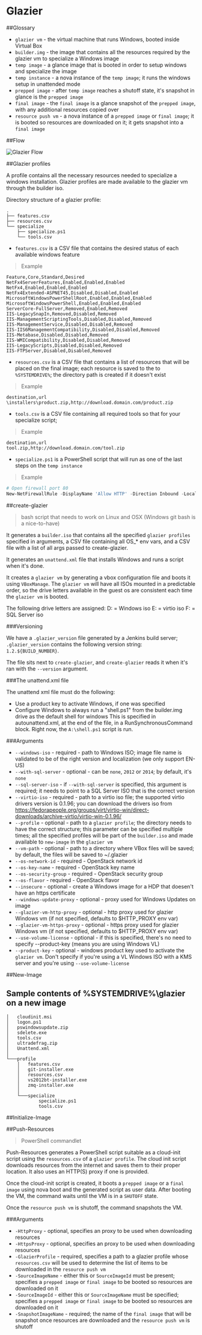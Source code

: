 Glazier
===

##Glossary

- `glazier vm` - the virtual machine that runs Windows, booted inside Virtual Box
- `builder.img` - the image that contains all the resources required by the glazier vm to specialize a Windows image
- `temp image` - a glance image that is booted in order to setup windows and specialize the image
- `temp instance` - a nova instance of the `temp image`; it runs the windows setup in unattended mode
- `prepped image` - after `temp image` reaches a shutoff state, it's snapshot in glance is the `prepped image`
- `final image` - the `final image` is a glance snapshot of the `prepped image`, with any additional resources copied over
- `resource push vm` - a nova instance of a `prepped image` or `final image`; it is booted so resources are downloaded on it; it gets snapshot into a `final image`

##Flow

![Glazier Flow](./glazier-flow.png)

##Glazier profiles

A profile contains all the necessary resources needed to specialize a windows installation. Glazier profiles are made available to the glazier vm through the builder iso.

Directory structure of a glazier profile:

```
.
├── features.csv
├── resources.csv
└── specialize
    ├── specialize.ps1
    └── tools.csv
```

- `features.csv` is a CSV file that contains the desired status of each available windows feature

> Example

```csv
Feature,Core,Standard,Desired
NetFx4ServerFeatures,Enabled,Enabled,Enabled
NetFx4,Enabled,Enabled,Enabled
NetFx4Extended-ASPNET45,Disabled,Disabled,Enabled
MicrosoftWindowsPowerShellRoot,Enabled,Enabled,Enabled
MicrosoftWindowsPowerShell,Enabled,Enabled,Enabled
ServerCore-FullServer,Removed,Enabled,Removed
IIS-LegacySnapIn,Removed,Disabled,Removed
IIS-ManagementScriptingTools,Disabled,Disabled,Removed
IIS-ManagementService,Disabled,Disabled,Removed
IIS-IIS6ManagementCompatibility,Disabled,Disabled,Removed
IIS-Metabase,Disabled,Disabled,Removed
IIS-WMICompatibility,Disabled,Disabled,Removed
IIS-LegacyScripts,Disabled,Disabled,Removed
IIS-FTPServer,Disabled,Disabled,Removed
```

- `resources.csv` is a CSV file that contains a list of resources that will be placed on the final image; each resource is saved to the to `%SYSTEMDRIVE%`; the directory path is created if it doesn't exist

> Example

```csv
destination,url
\installers\product.zip,http://download.domain.com/product.zip
```

- `tools.csv` is a CSV file containing all required tools so that for your specialize script;
> Example
```csv
destination,url
tool.zip,http://download.domain.com/tool.zip
```

- `specialize.ps1` is a PowerShell script that will run as one of the last steps on the `temp instance`

> Example

```powershell
# Open firewall port 80
New-NetFirewallRule -DisplayName 'Allow HTTP' -Direction Inbound -LocalPort 80 -Protocol TCP -Action Allow
```

##create-glazier

> bash script that needs to work on Linux and OSX (Windows git bash is a nice-to-have)

It generates a `builder.iso` that contains all the specified `glazier profiles` specified in arguments, a CSV file containing all OS_* env vars, and a CSV file with a list of all args passed to create-glazier.

It generates an `unattend.xml` file that installs Windows and runs a script when it's done.

It creates a `glazier vm` by generating a vbox configuration file and boots it using `VBoxManage`. The `glazier vm` will have all ISOs mounted in a predictable order, so the drive letters available in the guest os are consistent each time the `glazier vm` is booted.

The following drive letters are assigned:
D: = Windows iso
E: = virtio iso
F: = SQL Server iso

###Versioning

We have a `.glazier_version` file generated by a Jenkins build server; `.glazier_version` contains the following version string: `1.2.${BUILD_NUMBER}`.

The file sits next to `create-glazier`, and `create-glazier` reads it when it's ran with the `--version` argument.

###The unattend.xml file

The unattend xml file must do the following:

- Use a product key to activate Windows, if one was specified
- Configure Windows to always run a "shell.ps1" from the builder.img drive as the default shell for windows
This is specified in autounattend.xml, at the end of the file, in a RunSynchronousCommand block. Right now, the `A:\shell.ps1` script is run.

###Arguments

- `--windows-iso` - required - path to Windows ISO; image file name is validated to be of the right version and localization (we only support EN-US)
- `--with-sql-server` - optional - can be `none`, `2012` or `2014`; by default, it's `none`
- `--sql-server-iso` - if `--with-sql-server` is specified, this argument is required; it needs to point to a SQL Server ISO that is the correct version
- `--virtio-iso` - required - path to a virtio iso file; the supported virtio drivers version is 0.1.96; you can download the drivers iso from https://fedorapeople.org/groups/virt/virtio-win/direct-downloads/archive-virtio/virtio-win-0.1.96/
- `--profile` - optional - path to a `glazier profile`; the directory needs to have the correct structure; this parameter can be specified multiple times; all the specified profiles will be part of the `builder.iso` and made available to `new-image` in the `glazier vm`
- `--vm-path` - optional - path to a directory where VBox files will be saved; by default, the files will be saved to ~/.glazier
- `--os-network-id` - required - OpenStack network id
- `--os-key-name` - required - OpenStack key name
- `--os-security-group` - required - OpenStack security group
- `--os-flavor` - required - OpenStack flavor
- `--insecure` - optional - create a Windows image for a HDP that doesen't have an https certificate
- `--windows-update-proxy` - optional - proxy used for Windows Updates on image
- `--glazier-vm-http-proxy` - optional - http proxy used for glazier Windows vm (if not specified, defaults to $HTTP_PROXY env var)
- `--glazier-vm-https-proxy` - optional - https proxy used for glazier Windows vm (if not specified, defaults to $HTTP_PROXY env var)
- `--use-volume-license` - optional - if this is specified, there's no need to specify --product-key (means you are using Windows VL)
- `--product-key` - optional - windows product key used to activate the `glazier vm`. Don't specify if you're using a VL Windows ISO with a KMS server and you're using `--use-volume-license`

##New-Image

## Sample contents of %SYSTEMDRIVE%\glazier on a new image

```
│   cloudinit.msi
│   logon.ps1
│   pswindowsupdate.zip
│   sdelete.exe
│   tools.csv
│   ultradefrag.zip
│   Unattend.xml
│
└───profile
    │   features.csv
    │   git-installer.exe
    │   resources.csv
    │   vs2012bt-installer.exe
    │   zmq-installer.exe
    │
    └───specialize
            specialize.ps1
            tools.csv
```

##Initialize-Image

##Push-Resources

> PowerShell commandlet

Push-Resources generates a PowerShell script suitable as a cloud-init script using the `resources.csv` of a `glazier profile`. The cloud init script downloads resources from the internet and saves them to their proper location. It also uses an HTTP(S) proxy if one is provided.

Once the cloud-init script is created, it boots a `prepped image` or a `final image` using nova boot and the generated script as user data. After booting the VM, the command waits until the VM is in a `SHUTOFF` state.

Once the `resource push vm` is shutoff, the command snapshots the VM.

###Arguments

- `-HttpProxy` - optional, specifies an proxy to be used when downloading resources
- `-HttpsProxy` - optional, specifies an proxy to be used when downloading resources
- `-GlazierProfile` - required, specifies a path to a glazier profile whose `resources.csv` will be used to determine the list of items to be downloaded in the `resource push vm`
- `-SourceImageName` - either this or `SourceImageId` must be present; specifies a `prepped image` or `final image` to be booted so resources are downloaded on it
- `-SourceImageId` - either this or `SourceImageName` must be specified; specifies a `prepped image` or `final image` to be booted so resources are downloaded on it
- `-SnapshotImageName` - required; the name of the `final image` that will be snapshot once resources are downloaded and the `resource push vm` is shutoff
